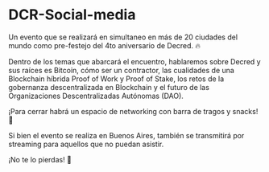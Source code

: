 # DCR-Social-media
Un evento que se realizará en simultaneo en más de 20 ciudades del mundo como pre-festejo del 4to aniversario de Decred. 🔥

Dentro de los temas que abarcará el encuentro, hablaremos sobre Decred y sus raíces es Bitcoin, cómo ser un contractor, las cualidades de una Blockchain híbrida Proof of Work y Proof of Stake, los retos de la gobernanza descentralizada en Blockchain y el futuro de las Organizaciones Descentralizadas Autónomas (DAO).

¡Para cerrar habrá un espacio de networking con barra de tragos y snacks! 🍻

Si bien el evento se realiza en Buenos Aires, también se transmitirá por streaming para aquellos que no puedan asistir.

¡No te lo pierdas! 🚀
